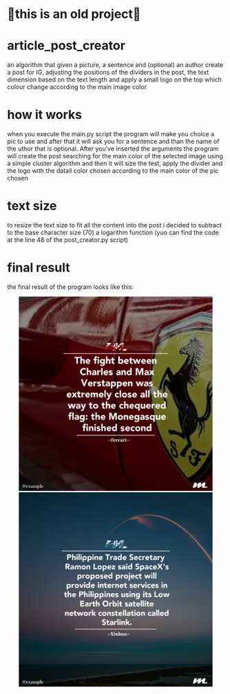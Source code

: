 # 🔴this is an old project🔴
# article_post_creator
an algorithm that given a picture, a sentence and (optional) an author create a post for IG, adjusting the positions of the dividers in the post, the text dimension based on the text length and apply a small logo on the top which colour change according to the main image color 
# how it works
when you execute the main.py script the program will make you choice a pic to use and after that it will ask you for a sentence and than the name of the uthor that is optional.
After you've inserted the arguments the program will create the post searching for the main color of the selected image using a simple cluster algorithm and then it will size the test, apply the divider and the logo with the datail color chosen according to the main color of the pic chosen   
# text size
to resize the text size to fit all the content into the post i decided to subtract to the base character size (70) a logarithm function (yuo can find the code at the line 48 of the post_creator.py script)
# final result
the final result of the program looks like this:

<p align="middle">
  <img src="post/post.png" alt="esample" width="450"/>
  <img src="post/post_2.png" alt="esample" width="450"/>
</p>

